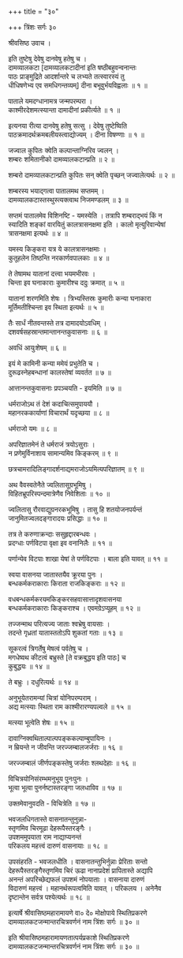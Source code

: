 +++
title = "३०"

+++
त्रिंशः सर्गः ३०  
  
श्रीवसिष्ठ उवाच ।  
  
इति तुष्टेषु देवेषु दानवेषु हतेषु च ।  
दामव्यालकटा [दामव्यालकटादीनां इति षष्ठीबहुवन्वनान्तः   
पाठः प्राङ्मुद्रिते आदर्शान्तरे च लभ्यते तत्स्वारस्यं तु   
धीधिषणेभ्य एव समधिगन्तव्यम्] दीना बभूवुर्भयविह्वलाः ॥ १ ॥  
  
पाताले यमदग्धानामत्र जन्मपरम्परा ।  
काश्मीरदेशमत्स्यान्ता दामादीनां प्रकीर्त्यते ॥ १ ॥  
  
इत्यनया रीत्या दानवेषु हतेषु सत्सु । देवेषु तुष्टेष्विति   
पाठक्रमादर्थक्रमबलीयस्त्वाद्योज्यम् । दीना विषण्णाः ॥ १ ॥  
  
जज्वाल कुपितः क्वेति कल्पान्ताग्निरिव ज्वलन् ।  
शम्बरः शमितानीको दामव्यालकटान्प्रति ॥ २ ॥  
  
शम्बरो दामव्यालकटान्प्रति कुपितः सन् क्वेति पृच्छन् जज्वालेत्यर्थः ॥ २ ॥  
  
शम्बरस्य भयाद्गत्वा पातालमथ सप्तमम् ।  
दामव्यालकटास्तस्थुस्त्यक्त्वाथ निजमण्डलम् ॥ ३ ॥  
  
सप्तमं पातालमेव विशिनष्टि - यमस्येति । तत्रापि शम्बराद्भयं किं न   
स्यादिति शङ्कां वारयितुं कालत्रासनक्षमा इति । कालो मृत्युरिवान्येषां   
त्रासनक्षमा इत्यर्थः ॥ ४ ॥  
  
यमस्य किङ्करा यत्र ये कालत्रासनक्षमाः ।  
कुतूहलेन तिष्ठन्ति नरकार्णवपालकाः ॥ ४ ॥  
  
ते तेषामथ यातानां दत्त्वा भयमभीरवः ।  
चिन्ता इव घनाकाराः कुमारीश्च ददुः क्रमात् ॥ ५ ॥  
  
यातानां शरणमिति शेषः । त्रिभ्यस्तिस्रः कुमारीः कन्या घनाकारा   
मूर्तिमतीश्चिन्ता इव स्थिता इत्यर्थः ॥ ५ ॥  
  
तैः सार्धं नीतवन्तस्ते तत्र दामादयोऽवधिम् ।  
दशवर्षसहस्रान्तमान्तानन्तकुवासनाः ॥ ६ ॥  
  
अवधिं आयुःशेषम् ॥ ६ ॥  
  
इयं मे कामिनी कन्या ममेयं प्रभुतेति च ।  
दुरूढस्नेहबन्धानां कालस्तेषां व्यवर्तत ॥ ७ ॥  
  
आत्तानन्तकुवासनाः प्रपञ्चयति - इयमिति ॥ ७ ॥  
  
धर्मराजोऽथ तं देशं कदाचित्समुपाययौ ।  
महानरककार्याणां विचारार्थं यदृच्छया ॥ ८ ॥  
  
धर्मराजो यमः ॥ ८ ॥  
  
अपरिज्ञातमेनं ते धर्मराजं त्रयोऽसुराः ।  
न प्रणेमुर्विनाशाय सामान्यमिव किङ्करम् ॥ ९ ॥  
  
छत्रचामरादिलिङ्गादर्शनाद्यमराजोऽयमित्यपरिज्ञातम् ॥ ९ ॥  
  
अथ वैवस्वतेनैते ज्वलितासूग्रभूमिषु ।  
विहितभ्रूपरिस्पन्दमात्रेणैव निवेशिताः ॥ १० ॥  
  
ज्वलितासु रौरवाद्युग्रनरकभूमिषु । तासु हि शतयोजनपर्यन्तं   
जानुमितज्वलदङ्गारादयः प्रसिद्धाः ॥ १० ॥  
  
तत्र ते करुणाक्रन्दाः ससुहृद्दारबन्धवः ।  
प्रदग्धाः पर्णविटपा वृक्षा इव वनानिलैः ॥ ११ ॥  
  
पर्णान्येव विटपाः शाखा येषां ते पर्णविटपाः । बाला इति यावत् ॥ ११ ॥  
  
स्वया वासनया जातास्तयैव क्रूरया पुनः ।  
बन्धकर्मकराकाराः किराता राजकिङ्कराः ॥ १२ ॥  
  
वधबन्धकर्मकरयमकिङ्करसहवासात्तादृशवासनया   
बन्धकर्मकराकाराः किङ्कराश्च । एवमग्रेऽप्यूहम् ॥ १२ ॥  
  
तज्जन्माथ परित्यज्य जाताः श्वभ्रेषु वायसाः ।  
तदन्ते गृध्रतां यातास्ततोऽपि शुकतां गताः ॥ १३ ॥  
  
सूकरत्वं त्रिगर्तेषु मेषत्वं पर्वतेषु च ।  
मगधेष्वथ कीटत्वं बभ्रुस्ते [ते वक्रबुद्धय इति पाठः] च   
कुबुद्धयः ॥ १४ ॥  
  
ते बभ्रुः । दधुरित्यर्थः ॥ १४ ॥  
  
अनुभूयेतरामन्यां चित्रां योनिपरम्पराम् ।  
अद्य मत्स्याः स्थिता राम काश्मीरारण्यपल्वले ॥ १५ ॥  
  
मत्स्या भूत्वेति शेषः ॥ १५ ॥  
  
दावाग्निक्वथिताल्पाल्पपङ्ककल्पाम्बुपायिनः ।  
न म्रियन्ते न जीवन्ति जरज्जम्बालजर्जराः ॥ १६ ॥  
  
जरज्जम्बालं जीर्णपङ्कस्तेषु जर्जराः श्लथदेहाः ॥ १६ ॥  
  
विचित्रयोनिसंरम्भमनुभूय पुनःपुनः ।  
भूत्वा भूत्वा पुनर्नष्टास्तरङ्गा जलधाविव ॥ १७ ॥  
  
उक्तमेवानुवदति - विचित्रेति ॥ १७ ॥  
  
भवजलधिगतास्ते वासनातन्तुनुन्ना-  
स्तृणमिव चिरमूढा देहरूपैस्तरङ्गैः ।  
उपशममुपयाता राम नाद्याप्यनन्तं  
परिकलय महत्त्वं दारुणं वासनायाः ॥ १८ ॥  
  
उपसंहरति - भवजलधीति । वासनातन्तुभिर्नुन्नाः प्रेरिताः सन्तो   
देहरूपैस्तरङ्गैस्तृणमिव चिरं ऊढा नानाप्रदेशं प्रापितास्ते अद्यापि   
अनन्तं अपरिच्छेद्यफलं उपशमं नोपयाताः । वासनाया दारुणं   
विदारुणं महत्त्वं । महानर्थरूपत्वमिति यावत् । परिकलय । अनेनैव   
दृष्टान्तेन सर्वत्र पश्येत्यर्थः ॥ १८ ॥  
  
इत्यार्षे श्रीवासिष्ठमहारामायणे वा० दे० मोक्षोपाये स्थितिप्रकरणे   
दामव्यालकटजन्मान्तरचित्रवर्णनं नाम त्रिंशः सर्गः ॥ ३० ॥  
  
इति श्रीवासिष्ठमहारामायणतात्पर्यप्रकाशे स्थितिप्रकरणे   
दामव्यालकटजन्मान्तरचित्रवर्णनं नाम त्रिंशः सर्गः ॥ ३० ॥  
  
  